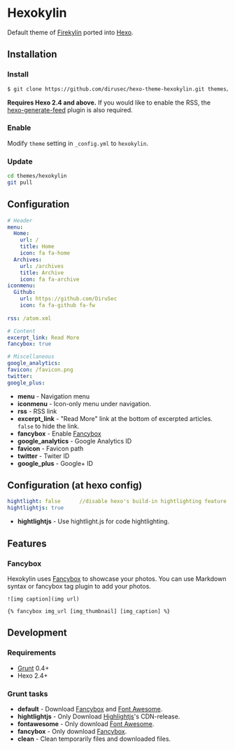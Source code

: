 # Hexokylin

Default theme of [Firekylin] ported into [Hexo].  

## Installation

### Install

``` bash
$ git clone https://github.com/dirusec/hexo-theme-hexokylin.git themes/hexokylin
```

**Requires Hexo 2.4 and above.** If you would like to enable the RSS, the [hexo-generate-feed] plugin is also required.

### Enable

Modify `theme` setting in `_config.yml` to `hexokylin`.

### Update

``` bash
cd themes/hexokylin
git pull
```

## Configuration

``` yml
# Header
menu:
  Home: 
    url: /
    title: Home
    icon: fa fa-home
  Archives:
    url: /archives
    title: Archive
    icon: fa fa-archive
iconmenu:
  Github:
    url: https://github.com/DiruSec
    icon: fa fa-github fa-fw
    
rss: /atom.xml

# Content
excerpt_link: Read More
fancybox: true

# Miscellaneous
google_analytics:
favicon: /favicon.png
twitter:
google_plus:
```

- **menu** - Navigation menu
- **iconmenu** - Icon-only menu under navigation.
- **rss** - RSS link
- **excerpt_link** - "Read More" link at the bottom of excerpted articles. `false` to hide the link.
- **fancybox** - Enable [Fancybox]
- **google_analytics** - Google Analytics ID
- **favicon** - Favicon path
- **twitter** - Twiter ID
- **google_plus** - Google+ ID

## Configuration (at hexo config)
``` yml
hightlight: false      //disable hexo's build-in hightlighting feature.
hightlightjs: true
```

- **hightlightjs** - Use hightlight.js for code hightlighting.
## Features

### Fancybox

Hexokylin uses [Fancybox] to showcase your photos. You can use Markdown syntax or fancybox tag plugin to add your photos.

```
![img caption](img url)

{% fancybox img_url [img_thumbnail] [img_caption] %}
```

## Development

### Requirements

- [Grunt] 0.4+
- Hexo 2.4+

### Grunt tasks

- **default** - Download [Fancybox] and [Font Awesome].
- **hightlightjs** - Only Download [Highlightjs]'s CDN-release.
- **fontawesome** - Only download [Font Awesome].
- **fancybox** - Only download [Fancybox].
- **clean** - Clean temporarily files and downloaded files.

[Firekylin]: https://github.com/firekylin/firekylin
[Highlightjs]: https://github.com/highlightjs/cdn-release
[Hexo]: https://hexo.io/
[Fancybox]: http://fancyapps.com/fancybox/
[Font Awesome]: http://fontawesome.io/
[Grunt]: http://gruntjs.com/
[hexo-generate-feed]: https://github.com/hexojs/hexo-generator-feed
